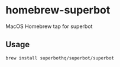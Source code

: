# homebrew-superbot

MacOS Homebrew tap for superbot

## Usage

    brew install superbothq/superbot/superbot
